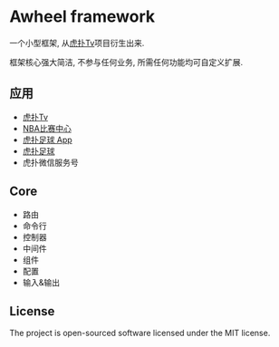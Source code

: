 # Awheel framework

一个小型框架, 从[虎扑Tv](http://hupu.tv)项目衍生出来.

框架核心强大简洁, 不参与任何业务, 所需任何功能均可自定义扩展.

## 应用
- [虎扑Tv](http://hupu.tv)
- [NBA比赛中心](https://nba.hupu.com/games)
- [虎扑足球 App](https://itunes.apple.com/cn/app/id1203163179?mt=8)
- [虎扑足球](https://soccer.hupu.com)
- 虎扑微信服务号

## Core

- 路由
- 命令行
- 控制器
- 中间件
- 组件
- 配置
- 输入&输出

## License

The project is open-sourced software licensed under the MIT license.
